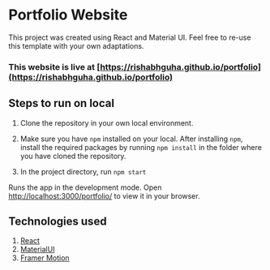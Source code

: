 # Portfolio Website

This project was created using React and Material UI. Feel free to re-use this template with your own adaptations. 

### This website is live at [https://rishabhguha.github.io/portfolio](https://rishabhguha.github.io/portfolio)

## Steps to run on local

 1. Clone the repository in your own local environment.

 2. Make sure you have `npm` installed on your local. After installing `npm`, install the required packages by running `npm install` in the folder where you have cloned the repository.

 3. In the project directory, run `npm start`

Runs the app in the development mode.
Open [http://localhost:3000/portfolio/](http://localhost:3000/portfolio/) to view it in your browser.


## Technologies used

1. [React](https://reactjs.org/)
2. [MaterialUI](https://mui.com/)
3. [Framer Motion](https://www.framer.com/motion/)